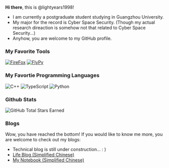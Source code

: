 **Hi there**, this is @lightyears1998! 

- I am currently a postgraduate student studying in Guangzhou University. 
- My major for the record is Cyber Space Security. (Though my actual research direaction is somehow not that related to Cyber Space Security...)
- Anyhow, you are welcome to my GitHub profile.

### My Favorite Tools

[![FireFox](https://img.shields.io/badge/Browser-Firefox-FF7139?style=flat-square&logo=firefox&logoColor=ffffff)](https://www.mozilla.org/firefox/)
[![FlyPy](https://img.shields.io/badge/IME-FlyPy-%23f24f21)](https://www.flypy.com/)

### My Favortie Programming Languages

![C++](https://img.shields.io/badge/C%2b%2b-00599C?style=flat-square&logo=c%2b%2b&logoColor=ffffff)
![TypeScript](https://img.shields.io/badge/Typescript-007ACC?style=flat-square&logo=TypeScript&logoColor=ffffff)
![Python](https://img.shields.io/badge/Python-3776AB?style=flat-square&logo=Python&logoColor=ffffff)

### Github Stats

![GitHub Total Stars Earned](https://img.shields.io/github/stars/lightyears1998?affiliations=OWNER&label=Total%20Stars%20Earned&style=social)

### Blogs

Wow, you have reached the bottom! If you would like to know me more, you are welcome to check out my blogs:

- Technical blog is still under construction... : )
- [Life Blog (Simplified Chinese)](https://blog.qfstudio.net)
- [My Notebook (Simplified Chinese)](https://lightyears1998.github.io/notebook/)
